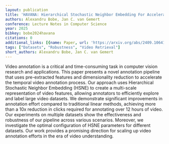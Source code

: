```yaml
---
layout: publication
title: 'HAVANA: Hierarchical Stochastic Neighbor Embedding For Accelerated Video Annotations'
authors: Alexandru Bobe, Jan C. van Gemert
conference: Lecture Notes in Computer Science
year: 2025
bibkey: bobe2024havana
citations: 0
additional_links: [{name: Paper, url: 'https://arxiv.org/abs/2409.10641'}]
tags: ["Datasets", "Robustness", "Video Retrieval"]
short_authors: Alexandru Bobe, Jan C. van Gemert
---
```

Video annotation is a critical and time-consuming task in computer vision
research and applications. This paper presents a novel annotation pipeline that
uses pre-extracted features and dimensionality reduction to accelerate the
temporal video annotation process. Our approach uses Hierarchical Stochastic
Neighbor Embedding (HSNE) to create a multi-scale representation of video
features, allowing annotators to efficiently explore and label large video
datasets. We demonstrate significant improvements in annotation effort compared
to traditional linear methods, achieving more than a 10x reduction in clicks
required for annotating over 12 hours of video. Our experiments on multiple
datasets show the effectiveness and robustness of our pipeline across various
scenarios. Moreover, we investigate the optimal configuration of HSNE
parameters for different datasets. Our work provides a promising direction for
scaling up video annotation efforts in the era of video understanding.
